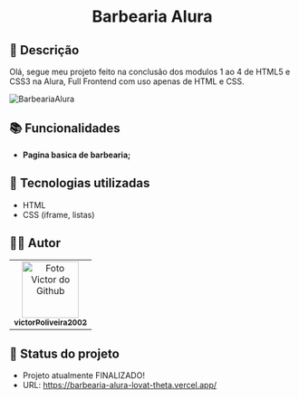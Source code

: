 <h1 align="center"> Barbearia Alura </h1>

## :memo: Descrição
Olá, segue meu projeto feito na conclusão dos modulos 1 ao 4 de HTML5 e CSS3 na Alura, Full Frontend com uso apenas de HTML e CSS.


![BarbeariaAlura](https://user-images.githubusercontent.com/72527282/199079848-52296c57-419e-4d07-b7d1-4d9e8c3a7b48.png)



## :books: Funcionalidades
* <b>Pagina basica de barbearia;</b>


## :wrench: Tecnologias utilizadas
* HTML
* CSS (iframe, listas)

## :technologist: Autor
<table>
  <tr>
    <td align="center">
      <a href="https://github.com/victorPoliveira2002">
        <img src="https://avatars.githubusercontent.com/u/72527282?s=400&u=5badd123270b78a82d5a70a8ff70bb45a5bd0d5b&v=4" width="100px;" alt="Foto Victor do Github"/><br>
        <sub>
          <b>victorPoliveira2002</b>
        </sub>
      </a>
    </td>
  </tr>
</table>

## :dart: Status do projeto
 * Projeto atualmente FINALIZADO!
 * URL: https://barbearia-alura-lovat-theta.vercel.app/

